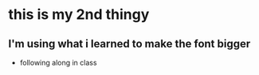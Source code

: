 # this is my 2nd thingy

## I'm using what i learned to make the font bigger

- following along in class